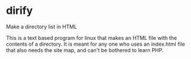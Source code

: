 # dirify
Make a directory list in HTML


This is a text based program for linux that makes an HTML file with the contents of a directory.
It is meant for any one who uses an index.html file that also needs the site map, and can't be bothered to learn PHP.
